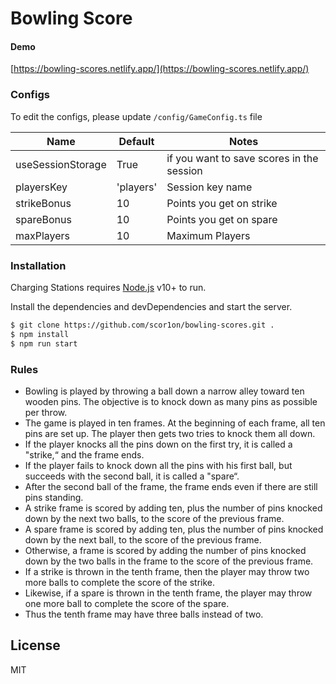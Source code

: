 # Bowling Score

#### Demo

[https://bowling-scores.netlify.app/](https://bowling-scores.netlify.app/)

### Configs

To edit the configs, please update `/config/GameConfig.ts` file

| Name              | Default   | Notes                                     |
| ----------------- | --------- | ----------------------------------------- |
| useSessionStorage | True      | if you want to save scores in the session |
| playersKey        | 'players' | Session key name                          |
| strikeBonus       | 10        | Points you get on strike                  |
| spareBonus        | 10        | Points you get on spare                   |
| maxPlayers        | 10        | Maximum Players                           |

### Installation

Charging Stations requires [Node.js](https://nodejs.org/) v10+ to run.

Install the dependencies and devDependencies and start the server.

```sh
$ git clone https://github.com/scor1on/bowling-scores.git .
$ npm install
$ npm run start
```

### Rules

- Bowling is played by throwing a ball down a narrow alley toward ten wooden pins. The objective is to knock down as many pins as possible per throw.
- The game is played in ten frames. At the beginning of each frame, all ten pins are set up. The player then gets two tries to knock them all down.
- If the player knocks all the pins down on the first try, it is called a "strike,“ and the frame ends.
- If the player fails to knock down all the pins with his first ball, but succeeds with the second ball, it is called a "spare“.
- After the second ball of the frame, the frame ends even if there are still pins standing.
- A strike frame is scored by adding ten, plus the number of pins knocked down by the next two balls, to the score of the previous frame.
- A spare frame is scored by adding ten, plus the number of pins knocked down by the next ball, to the score of the previous frame.
- Otherwise, a frame is scored by adding the number of pins knocked down by the two balls in the frame to the score of the previous frame.
- If a strike is thrown in the tenth frame, then the player may throw two more balls to complete the score of the strike.
- Likewise, if a spare is thrown in the tenth frame, the player may throw one more ball to complete the score of the spare.
- Thus the tenth frame may have three balls instead of two.

## License

MIT
